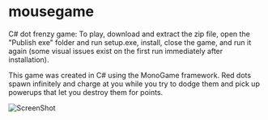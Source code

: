 # mousegame
C# dot frenzy game: To play, download and extract the zip file, open the "Publish exe" folder and run setup.exe, install, close the game, and run it again (some visual issues exist on the first run immediately after installation).

This game was created in C# using the MonoGame framework. Red dots spawn infinitely and charge at you while you try to dodge them and pick up powerups that let you destroy them for points.

![ScreenShot](https://github.com/matthewkreutter/mousegame/blob/master/mousegame/Content/Graphics/mousegameSS.png)

